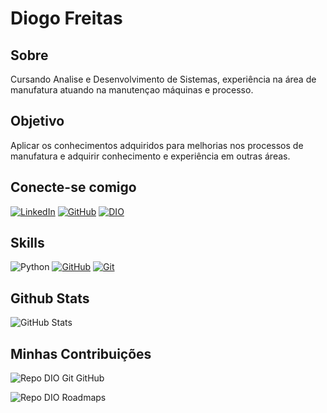 # Diogo Freitas

## Sobre

Cursando Analise e Desenvolvimento de Sistemas, experiência na área de manufatura atuando na manutençao máquinas e processo.


## Objetivo
Aplicar os conhecimentos adquiridos para melhorias nos processos  de manufatura e adquirir conhecimento e experiência em outras áreas.

## Conecte-se comigo
[![LinkedIn](https://img.shields.io/badge/LinkedIn-000?style=for-the-badge&logo=linkedin&logoColor=0E76A8)](www.linkedin.com/in/diogo-freitas-059b971b2)
[![GitHub](https://img.shields.io/badge/GitHub-000?style=for-the-badge&logo=github&logoColor=30A3DC)](https://github.com/Diogofs86)
[![DIO](https://img.shields.io/badge/DIO-000?style=for-the-badge&logo=DIO&logoColor=30A3DC)](https://web.dio.me/users/diogofreitasdfs)



## Skills
![Python](https://img.shields.io/badge/Python-000?style=for-the-badge&logo=python)
[![GitHub](https://img.shields.io/badge/GitHub-000?style=for-the-badge&logo=github&logoColor=30A3DC)](https://docs.github.com/)
[![Git](https://img.shields.io/badge/Git-000?style=for-the-badge&logo=git&logoColor=E94D5F)](https://git-scm.com/doc) 
## Github Stats
![GitHub Stats](https://github-readme-stats.vercel.app/api?username=Diogofs86&theme=transparent&bg_color=000&border_color=30A3DC&show_icons=true&icon_color=30A3DC&title_color=E94D5F&text_color=FFF)
## Minhas Contribuições
![Repo DIO Git GitHub](https://github-readme-stats.vercel.app/api/pin/?username=elidianaandrade&repo=dio-lab-open-source&theme=transparent&bg_color=000&border_color=30A3DC&show_icons=true&icon_color=30A3DC&title_color=E94D5F&text_color=FFF)

<img src="https://camo.githubusercontent.com/45926bfe7dd5e1e80baeea1af36aed65d32744788e413e9cd6454d97d292357b/68747470733a2f2f6769746875622d726561646d652d73746174732e76657263656c2e6170702f6170692f70696e2f3f757365726e616d653d6469676974616c696e6e6f766174696f6e6f6e65267265706f3d726f61646d6170732662675f636f6c6f723d30303026626f726465725f636f6c6f723d3330413344432673686f775f69636f6e733d747275652669636f6e5f636f6c6f723d333041334443267469746c655f636f6c6f723d45393444354626746578745f636f6c6f723d464646" alt="Repo DIO Roadmaps" data-canonical-src="https://github-readme-stats.vercel.app/api/pin/?username=digitalinnovationone&amp;repo=roadmaps&amp;bg_color=000&amp;border_color=30A3DC&amp;show_icons=true&amp;icon_color=30A3DC&amp;title_color=E94D5F&amp;text_color=FFF" style="max-width: 100%;">